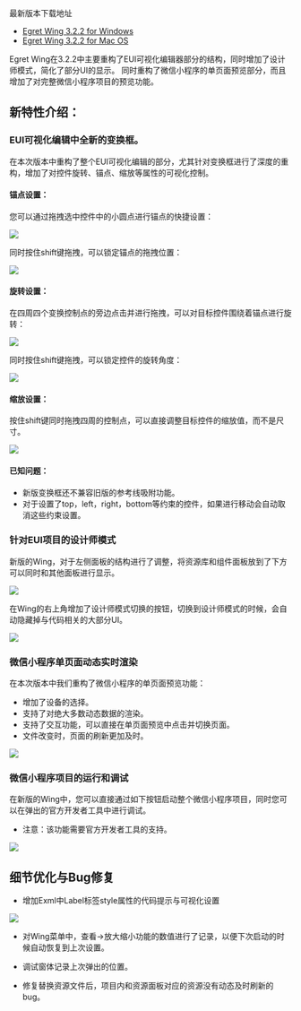 最新版本下载地址

- [Egret Wing 3.2.2 for Windows](http://tool.egret-labs.org/EgretWing/electron/EgretWing-v3.2.2.exe?d=0707)
- [Egret Wing 3.2.2 for Mac OS](http://tool.egret-labs.org/EgretWing/electron/EgretWing-v3.2.2.dmg?d=0707)

Egret Wing在3.2.2中主要重构了EUI可视化编辑器部分的结构，同时增加了设计师模式，简化了部分UI的显示。
同时重构了微信小程序的单页面预览部分，而且增加了对完整微信小程序项目的预览功能。

## 新特性介绍：

### EUI可视化编辑中全新的变换框。

在本次版本中重构了整个EUI可视化编辑的部分，尤其针对变换框进行了深度的重构，增加了对控件旋转、锚点、缩放等属性的可视化控制。

#### 锚点设置：

您可以通过拖拽选中控件中的小圆点进行锚点的快捷设置：

![](1.gif)

同时按住shift键拖拽，可以锁定锚点的拖拽位置：

![](2.gif)

#### 旋转设置：

在四周四个变换控制点的旁边点击并进行拖拽，可以对目标控件围绕着锚点进行旋转：

![](3.gif)

同时按住shift键拖拽，可以锁定控件的旋转角度：

![](4.gif)

#### 缩放设置：

按住shift键同时拖拽四周的控制点，可以直接调整目标控件的缩放值，而不是尺寸。

![](5.gif)

#### 已知问题：

- 新版变换框还不兼容旧版的参考线吸附功能。
- 对于设置了top，left，right，bottom等约束的控件，如果进行移动会自动取消这些约束设置。

### 针对EUI项目的设计师模式

新版的Wing，对于左侧面板的结构进行了调整，将资源库和组件面板放到了下方可以同时和其他面板进行显示。

![](6.png)

在Wing的右上角增加了设计师模式切换的按钮，切换到设计师模式的时候，会自动隐藏掉与代码相关的大部分UI。

![](7.png)

### 微信小程序单页面动态实时渲染

在本次版本中我们重构了微信小程序的单页面预览功能：

- 增加了设备的选择。
- 支持了对绝大多数动态数据的渲染。
- 支持了交互功能，可以直接在单页面预览中点击并切换页面。
- 文件改变时，页面的刷新更加及时。

![](8.png)

### 微信小程序项目的运行和调试

在新版的Wing中，您可以直接通过如下按钮启动整个微信小程序项目，同时您可以在弹出的官方开发者工具中进行调试。

- 注意：该功能需要官方开发者工具的支持。

![](9.png)


## 细节优化与Bug修复

- 增加Exml中Label标签style属性的代码提示与可视化设置

![](10.png)

- 对Wing菜单中，查看->放大缩小功能的数值进行了记录，以便下次启动的时候自动恢复到上次设置。

- 调试窗体记录上次弹出的位置。

- 修复替换资源文件后，项目内和资源面板对应的资源没有动态及时刷新的bug。